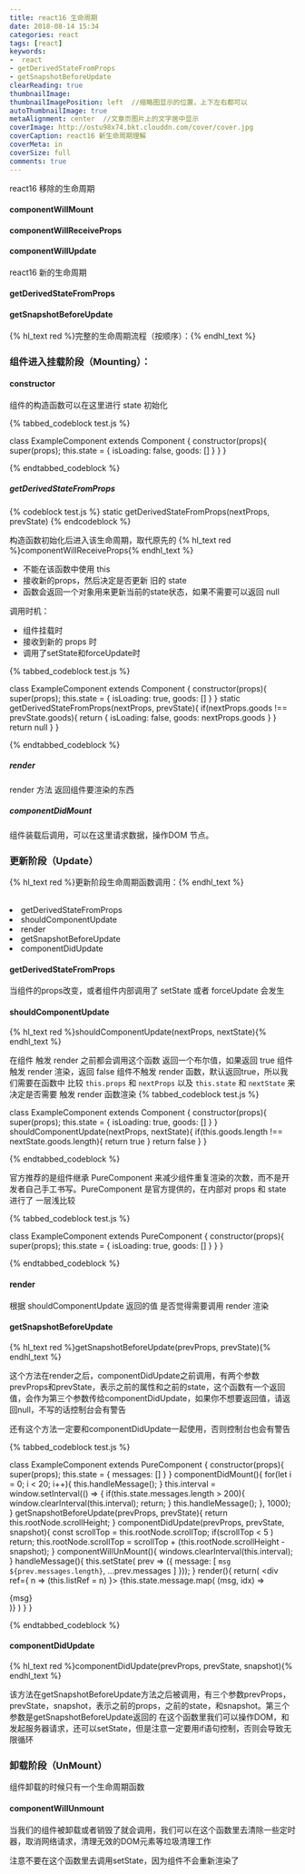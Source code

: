 ```yaml
---
title: react16 生命周期
date: 2018-08-14 15:34
categories: react
tags: [react]
keywords:
-  react
- getDerivedStateFromProps
- getSnapshotBeforeUpdate
clearReading: true
thumbnailImage:
thumbnailImagePosition: left  //缩略图显示的位置，上下左右都可以
autoThumbnailImage: true
metaAlignment: center  //文章页图片上的文字居中显示
coverImage: http://ostu98x74.bkt.clouddn.com/cover/cover.jpg
coverCaption: react16 新生命周期理解
coverMeta: in
coverSize: full
comments: true
---
```

react16 移除的生命周期

#### componentWillMount
#### componentWillReceiveProps
#### componentWillUpdate

react16 新的生命周期

#### getDerivedStateFromProps
#### getSnapshotBeforeUpdate
<!-- more -->
{% hl_text red %}完整的生命周期流程（按顺序）：{% endhl_text %}


<h3>组件进入挂载阶段（Mounting）：</h3>

<h4> constructor</h4>
组件的构造函数可以在这里进行 state 初始化

{% tabbed_codeblock  test.js  %}
<!-- tab js -->
class ExampleComponent extends Component {
    constructor(props){
        super(props);
        this.state = {
            isLoading: false,
            goods: []
        }
    }
}
<!-- endtab -->
{% endtabbed_codeblock %}


<h5> getDerivedStateFromProps</h5>
{% codeblock  test.js %}
static getDerivedStateFromProps(nextProps, prevState)
{% endcodeblock %}


构造函数初始化后进入该生命周期，取代原先的 {% hl_text red %}componentWillReceiveProps{% endhl_text %}


- 不能在该函数中使用 this 
- 接收新的props，然后决定是否更新 旧的 state
- 函数会返回一个对象用来更新当前的state状态，如果不需要可以返回 null

调用时机：
- 组件挂载时
- 接收到新的 props 时
- 调用了setState和forceUpdate时

{% tabbed_codeblock  test.js  %}
<!-- tab js -->
class ExampleComponent extends Component {
    constructor(props){
        super(props);
        this.state = {
            isLoading: true,
            goods: []
        }
    }
    static getDerivedStateFromProps(nextProps, prevState){
        if(nextProps.goods !== prevState.goods){
            return {
                isLoading: false,
                goods: nextProps.goods
            }
        }
        return null
    }
}
<!-- endtab -->
{% endtabbed_codeblock %}


##### render
render 方法 返回组件要渲染的东西

##### componentDidMount
组件装载后调用，可以在这里请求数据，操作DOM 节点。

### 更新阶段（Update）

{% hl_text red %}更新阶段生命周期函数调用：{% endhl_text %}

<br/>
</ul>
<li>getDerivedStateFromProps</li>
<li>shouldComponentUpdate</li>
<li>render</li>
<li>getSnapshotBeforeUpdate</li>
<li>componentDidUpdate</li>
</ul>

<h4>getDerivedStateFromProps</h4>
当组件的props改变，或者组件内部调用了 setState 或者 forceUpdate 会发生
<h4>shouldComponentUpdate</h4>
{% hl_text red %}shouldComponentUpdate(nextProps, nextState){% endhl_text %}

在组件 触发 render 之前都会调用这个函数 返回一个布尔值，如果返回  true 组件触发 render 渲染，返回 false 组件不触发 render 函数，默认返回true，所以我们需要在函数中 比较 `this.props` 和 `nextProps` 以及 `this.state` 和 `nextState` 来决定是否需要 触发 render 函数渲染
{% tabbed_codeblock  test.js  %}
<!-- tab js -->
class ExampleComponent extends Component {
    constructor(props){
        super(props);
        this.state = {
            isLoading: true,
            goods: []
        }
    }
    shouldComponentUpdate(nextProps, nextState){
        if(this.goods.length !== nextState.goods.length){
            return true
        }
        return false
    }
}
<!-- endtab -->
{% endtabbed_codeblock %}

官方推荐的是组件继承 PureComponent 来减少组件重复渲染的次数，而不是开发者自己手工书写。PureComponent 是官方提供的，在内部对 props 和 state 进行了 一层浅比较

{% tabbed_codeblock  test.js  %}
<!-- tab js -->
class ExampleComponent extends PureComponent {
    constructor(props){
        super(props);
        this.state = {
            isLoading: true,
            goods: []
        }
    }
}
<!-- endtab -->
{% endtabbed_codeblock %}

#### render
根据 shouldComponentUpdate 返回的值 是否觉得需要调用 render 渲染

#### getSnapshotBeforeUpdate
{% hl_text red %}getSnapshotBeforeUpdate(prevProps, prevState){% endhl_text %}

这个方法在render之后，componentDidUpdate之前调用，有两个参数prevProps和prevState，表示之前的属性和之前的state，这个函数有一个返回值，会作为第三个参数传给componentDidUpdate，如果你不想要返回值，请返回null，不写的话控制台会有警告

还有这个方法一定要和componentDidUpdate一起使用，否则控制台也会有警告

{% tabbed_codeblock  test.js  %}
<!-- tab js -->
class ExampleComponent extends PureComponent {
    constructor(props){
        super(props);
        this.state = {
            messages: []
        }
    }
    componentDidMount(){
        for(let i = 0; i < 20; i++){
            this.handleMessage();
        }
        this.interval = window.setInterval(() => {
            if(this.state.messages.length > 200){
                window.clearInterval(this.interval);
                return;
            }
            this.handleMessage();
        }, 1000);
    }
    getSnapshotBeforeUpdate(prevProps, prevState){
        return this.rootNode.scrollHeight;
    }
    componentDidUpdate(prevProps, prevState, snapshot){
        const scrollTop = this.rootNode.scrollTop;
        if(scrollTop < 5 )  return;
        this.rootNode.scrollTop = scrollTop + (this.rootNode.scrollHeight - snapshot);
    }
    componentWillUnMount(){
        windows.clearInterval(this.interval);
    }
    handleMessage(){
        this.setState( prev => ({
            message: [
                `msg ${prev.messages.length}`,
                ...prev.messages
            ]
        }));
    }
    render(){
        return(
            <div ref={ n => (this.listRef = n) }>
                {this.state.message.map( (msg, idx) => <div key={idx}>{msg}</div>)}
            </div>
        )
    }
}
<!-- endtab -->
{% endtabbed_codeblock %}

<h4>componentDidUpdate</h4>

{% hl_text red %}componentDidUpdate(prevProps, prevState, snapshot){% endhl_text %}

该方法在getSnapshotBeforeUpdate方法之后被调用，有三个参数prevProps，prevState，snapshot，表示之前的props，之前的state，和snapshot。第三个参数是getSnapshotBeforeUpdate返回的
在这个函数里我们可以操作DOM，和发起服务器请求，还可以setState，但是注意一定要用if语句控制，否则会导致无限循环

### 卸载阶段（UnMount）

组件卸载的时候只有一个生命周期函数

#### componentWillUnmount

当我们的组件被卸载或者销毁了就会调用，我们可以在这个函数里去清除一些定时器，取消网络请求，清理无效的DOM元素等垃圾清理工作

注意不要在这个函数里去调用setState，因为组件不会重新渲染了

